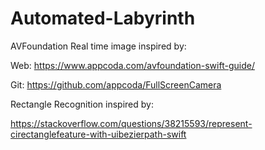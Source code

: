 # Automated-Labyrinth

AVFoundation Real time image inspired by:

Web: https://www.appcoda.com/avfoundation-swift-guide/

Git: https://github.com/appcoda/FullScreenCamera

Rectangle Recognition inspired by:

https://stackoverflow.com/questions/38215593/represent-cirectanglefeature-with-uibezierpath-swift
